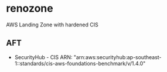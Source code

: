 # renozone
AWS Landing Zone with hardened CIS

## AFT
- SecurityHub - CIS ARN: "arn:aws:securityhub:ap-southeast-1::standards/cis-aws-foundations-benchmark/v/1.4.0"
